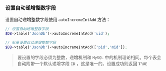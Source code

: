 ### 设置自动递增整数字段
设置自动递增整数字段使用 `autoIncremeIntAdd` 方法：
```php
// 设置自动递增整数字段
$DB->table('JsonDb')->autoIncremeIntAdd('uid');

// 批量设置自动递增整数字段
$DB->table('JsonDb')->autoIncremeIntAdd(['pid','mid']);
```
> 要设置的字段必须为整数，递增机制和 `MySQL` 中的机制理论相同。每个表会自动附带一个默认递增字段 `ID` ，这是唯一的。设置成功则返回 `TRUE`
